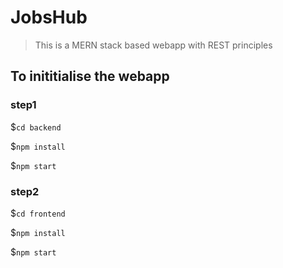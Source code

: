 # JobsHub
> This is a MERN stack based webapp with REST principles

## To inititialise the webapp

### step1
$`cd backend` 

$`npm install`

$`npm start`

### step2
$`cd frontend`

$`npm install`

$`npm start`

